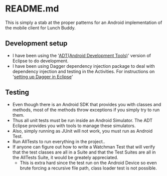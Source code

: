 # README.md

This is simply a stab at the proper patterns for an Android implementation of the mobile client for Lunch Buddy.

## Development setup
- I have been using the '[ADT(Android Development Tools)](http://developer.android.com/sdk/installing/bundle.html)' version of Eclipse to do development.
- I have been using Dagger dependency injection package to deal with dependency injection and testing in the Activities. For instructions on '[setting up Dagger in Eclipse](http://www.thekeyconsultant.com/2013/09/adding-dagger-to-your-android-project.html)'

## Testing
- Even though there is an Android SDK that provides you with classes and methods, most of the methods throw exceptions if you simply try to run them.
- Thus all unit tests must be run inside an Android Simulator. The ADT Eclipse provides you with tools to manage these simulators. 
- Also, simply running as JUnit will not work, you must run as Android Test.
- Run AllTests to run everything in the project..
- If anyone can figure out how to write a Watchman Test that will verify that the test classes are all in a Suite and that the Test Suites are all in the AllTests Suite, it would be greately appreciated.
	- This is extra hard since the test run on the Android Device so even brute forcing a recursive file path, class loader test is not possible.